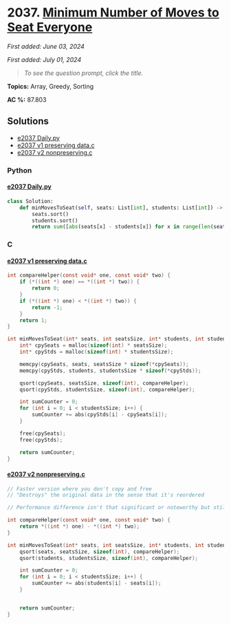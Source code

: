 # 2037. [Minimum Number of Moves to Seat Everyone](<https://leetcode.com/problems/minimum-number-of-moves-to-seat-everyone>)

*First added: June 03, 2024*

*First added: July 01, 2024*


> *To see the question prompt, click the title.*

**Topics:** Array, Greedy, Sorting

**AC %:** 87.803


## Solutions

- [e2037 Daily.py](<../my-submissions/e2037 Daily.py>)
- [e2037 v1 preserving data.c](<../my-submissions/e2037 v1 preserving data.c>)
- [e2037 v2 nonpreserving.c](<../my-submissions/e2037 v2 nonpreserving.c>)
### Python
#### [e2037 Daily.py](<../my-submissions/e2037 Daily.py>)
```Python
class Solution:
    def minMovesToSeat(self, seats: List[int], students: List[int]) -> int:
        seats.sort()
        students.sort()
        return sum([abs(seats[x] - students[x]) for x in range(len(seats))])
```

### C
#### [e2037 v1 preserving data.c](<../my-submissions/e2037 v1 preserving data.c>)
```C
int compareHelper(const void* one, const void* two) {
    if (*((int *) one) == *((int *) two)) {
        return 0;
    }
    if (*((int *) one) < *((int *) two)) {
        return -1;
    }
    return 1;
}

int minMovesToSeat(int* seats, int seatsSize, int* students, int studentsSize) {
    int* cpySeats = malloc(sizeof(int) * seatsSize);
    int* cpyStds = malloc(sizeof(int) * studentsSize);

    memcpy(cpySeats, seats, seatsSize * sizeof(*cpySeats)); 
    memcpy(cpyStds, students, studentsSize * sizeof(*cpyStds)); 

    qsort(cpySeats, seatsSize, sizeof(int), compareHelper);
    qsort(cpyStds, studentsSize, sizeof(int), compareHelper);

    int sumCounter = 0;
    for (int i = 0; i < studentsSize; i++) {
        sumCounter += abs(cpyStds[i] - cpySeats[i]);
    }

    free(cpySeats);
    free(cpyStds);

    return sumCounter;
}
```

#### [e2037 v2 nonpreserving.c](<../my-submissions/e2037 v2 nonpreserving.c>)
```C
// Faster version where you don't copy and free
// "Destroys" the original data in the sense that it's reordered

// Performance difference isn't that significant or noteworthy but still evident

int compareHelper(const void* one, const void* two) {
    return *((int *) one) - *((int *) two);
}

int minMovesToSeat(int* seats, int seatsSize, int* students, int studentsSize) {
    qsort(seats, seatsSize, sizeof(int), compareHelper);
    qsort(students, studentsSize, sizeof(int), compareHelper);

    int sumCounter = 0;
    for (int i = 0; i < studentsSize; i++) {
        sumCounter += abs(students[i] - seats[i]);
    }


    return sumCounter;
}
```

